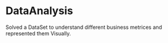 # DataAnalysis
Solved a DataSet to understand different business metrices and represented them Visually.
